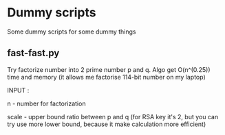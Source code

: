 # Dummy scripts

Some dummy scripts for some dummy things

## fast-fast.py

Try factorize number into 2 prime number p and q. Algo get  O(n^(0.25)) time and memory (it allows me factorise 114-bit number on my laptop)

INPUT :

n - number for factorization

scale - upper bound ratio between p and q (for RSA key it's 2, but you can try use more lower bound, because it make calculation more efficient) 
